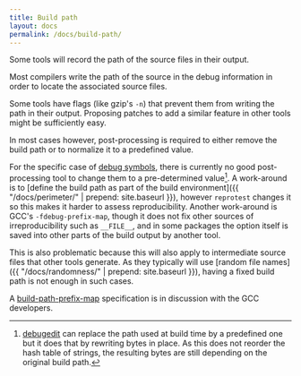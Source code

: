 ```yaml
---
title: Build path
layout: docs
permalink: /docs/build-path/
---
```


Some tools will record the path of the source files in their output.

Most compilers write the path of the source in the debug
information in order to locate the associated source files.

Some tools have flags (like gzip's `-n`) that prevent them from writing
the path in their output. Proposing patches to add a similar feature in
other tools might be sufficiently easy.

In most cases however, post-processing is required to either remove the
build path or to normalize it to a predefined value.

For the specific case of [debug
symbols](https://en.wikipedia.org/wiki/DWARF), there is currently no good
post-processing tool to
change them to a pre-determined value[^debugedit]. A work-around is to
[define the build path as part of the build environment]({{ "/docs/perimeter/" | prepend: site.baseurl }}),
however `reprotest` changes it so this makes it harder to assess reproducibility.
Another work-around is GCC's `-fdebug-prefix-map`, though it does not
fix other sources of irreproducibility such as `__FILE__`, and in some
packages the option itself is saved into other parts of the build
output by another tool.

[^debugedit]: [debugedit](https://fedoraproject.org/wiki/Releases/FeatureBuildId) can replace the path used at build time by a predefined one but it does that by rewriting bytes in place. As this does not reorder the hash table of strings, the resulting bytes are still depending on the original build path.

This is also problematic because this will also apply to intermediate
source files that other tools generate. As they typically will use [random
file names]({{ "/docs/randomness/" | prepend: site.baseurl }}), having a
fixed build path is not enough in such cases.

A
[build-path-prefix-map](https://reproducible-builds.org/specs/build-path-prefix-map/)
specification is in discussion with the GCC developers.
